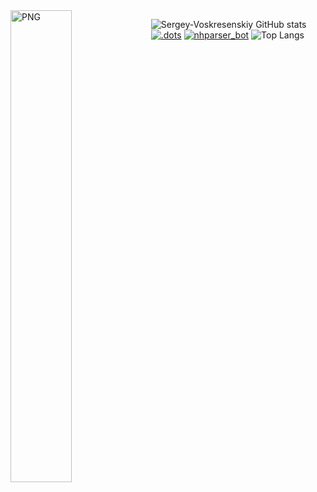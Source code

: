 
<img align="left" alt="PNG" src="https://i.imgur.com/mCnknrm.png" width="44%"/>
  
![Sergey-Voskresenskiy GitHub stats](https://github-readme-stats.vercel.app/api?username=Sergey-Voskresenskiy&show_icons=true&theme=gruvbox)
[![.dots](https://github-readme-stats.vercel.app/api/pin/?username=Sergey-Voskresenskiy&show_icons=true&repo=.dots&theme=gruvbox)](https://github.com/Sergey-Voskresenskiy/.dots)
[![nhparser_bot](https://github-readme-stats.vercel.app/api/pin/?username=Sergey-Voskresenskiy&show_icons=true&repo=nhparser_bot&theme=gruvbox)](https://github.com/Sergey-Voskresenskiy/nhparser_bot)
![Top Langs](https://github-readme-stats.vercel.app/api/top-langs/?username=Sergey-Voskresenskiy&layout=compact&theme=gruvbox)

<br>